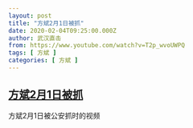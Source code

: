 ```yaml
---
layout: post
title: "方斌2月1日被抓"
date: 2020-02-04T09:25:00.000Z
author: 武汉直击
from: https://www.youtube.com/watch?v=T2p_wvoUWPQ
tags: [ 方斌 ]
categories: [ 方斌 ]
---
```

<!--1580808300000-->
[方斌2月1日被抓](https://www.youtube.com/watch?v=T2p_wvoUWPQ)
------

<div>
方斌2月1日被公安抓时的视频
</div>
